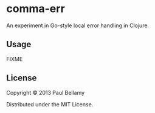 # comma-err

An experiment in Go-style local error handling in Clojure.

## Usage

FIXME

## License

Copyright © 2013 Paul Bellamy

Distributed under the MIT License.

